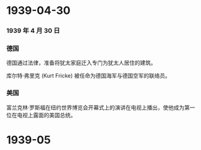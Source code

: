 # 1939-04-30

### 1939 年 4 月 30 日

### 德国

德国通过法律，准备将犹太家庭迁入专门为犹太人居住的建筑。

库尔特·弗里克 (Kurt Fricke) 被任命为德国海军与德国空军的联络员。

### 美国

富兰克林·罗斯福在纽约世界博览会开幕式上的演讲在电视上播出，使他成为第一位在电视上露面的美国总统。

# 1939-05